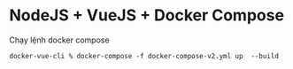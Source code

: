 # NodeJS + VueJS + Docker Compose

Chạy lệnh docker compose 

```
docker-vue-cli % docker-compose -f docker-compose-v2.yml up  --build
```

